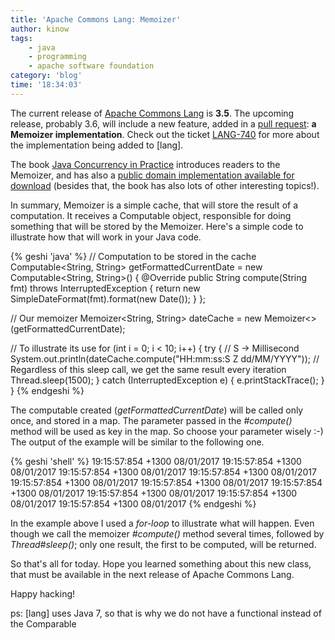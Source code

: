 ```yaml
---
title: 'Apache Commons Lang: Memoizer'
author: kinow
tags:
    - java
    - programming
    - apache software foundation
category: 'blog'
time: '18:34:03'
---
```


The current release of [Apache Commons Lang](https://commons.apache.org/proper/commons-lang/)
is **3.5**. The upcoming release, probably 3.6,
will include a new feature, added in a
[pull request](https://github.com/apache/commons-lang/pull/203):
**a Memoizer implementation**. Check out the ticket [LANG-740](https://issues.apache.org/jira/browse/LANG-740)
for more about the implementation being added to [lang].

The book [Java Concurrency in Practice](http://jcip.net/) introduces readers to the Memoizer,
and has also a [public domain implementation available for download](http://jcip.net/listings/Memoizer.java)
(besides that, the book has also lots of other interesting topics!).

In summary, Memoizer is a simple cache, that will store the result of
a computation. It receives a Computable object, responsible for doing something
that will be stored by the Memoizer. Here's a simple code to illustrate how that
will work in your Java code.

{% geshi 'java' %}
// Computation to be stored in the cache
Computable<String, String> getFormattedCurrentDate = new Computable<String, String>() {
    @Override
    public String compute(String fmt) throws InterruptedException {
        return new SimpleDateFormat(fmt).format(new Date());
    }
};

// Our memoizer
Memoizer<String, String> dateCache = new Memoizer<>(getFormattedCurrentDate);

// To illustrate its use
for (int i = 0; i < 10; i++) {
    try {
        // S -> Millisecond
        System.out.println(dateCache.compute("HH:mm:ss:S Z dd/MM/YYYY"));
        // Regardless of this sleep call, we get the same result every iteration
        Thread.sleep(1500);
    } catch (InterruptedException e) {
        e.printStackTrace();
    }
}
{% endgeshi %}

The computable created (*getFormattedCurrentDate*) will be called only once, and stored in
a map. The parameter passed in the *#compute()* method will be used as key in the map.
So choose your parameter wisely :-) The output of the example will be similar to the following one.

{% geshi 'shell' %}
19:15:57:854 +1300 08/01/2017
19:15:57:854 +1300 08/01/2017
19:15:57:854 +1300 08/01/2017
19:15:57:854 +1300 08/01/2017
19:15:57:854 +1300 08/01/2017
19:15:57:854 +1300 08/01/2017
19:15:57:854 +1300 08/01/2017
19:15:57:854 +1300 08/01/2017
19:15:57:854 +1300 08/01/2017
19:15:57:854 +1300 08/01/2017
{% endgeshi %}

In the example above I used a *for-loop* to illustrate what will happen. Even though we call
the memoizer *#compute()* method several times, followed by
*Thread#sleep()*; only one result, the first to be computed, will be returned.

So that's all for today. Hope you learned something about this new class, that must
be available in the next release of Apache Commons Lang.

Happy hacking!

ps: [lang] uses Java 7, so that is why we do not have a functional instead of the Comparable
